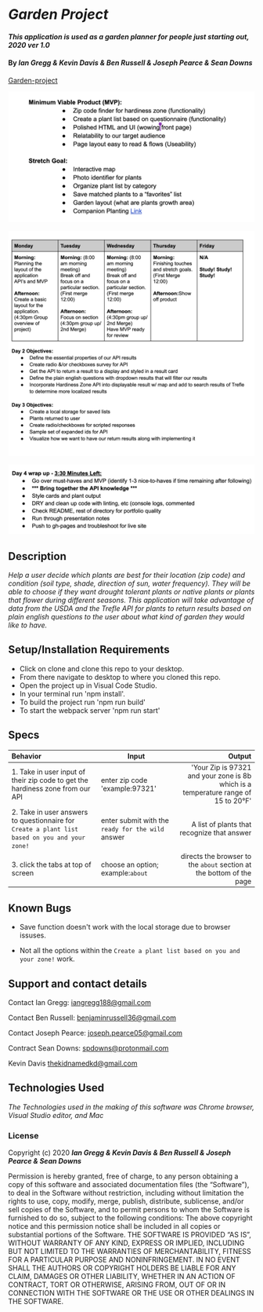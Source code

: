 # _Garden Project_

#### _This application is used as a garden planner for people just starting out, 2020 ver 1.0_

#### By _Ian Gregg & Kevin Davis & Ben Russell & Joseph Pearce & Sean Downs_

[Garden-project](https://github.com/oldgregg89/Garden-Project-)

![MVP & stretch goals](/assets/img/MVP&StrechGoals.png)

![Weekly schedule](/assets/img/weeklySchedule&Day2_3.png)

![day4](/assets/img/day4.png)


## Description

_Help a user decide which plants are best for their location (zip code) and condition (soil type, shade, direction of sun, water frequency). They will be able to choose if they want drought tolerant plants or native plants or plants that flower during different seasons. This application will take advantage of data from the USDA and the Trefle API for plants to return results based on plain english questions to the user about what kind of garden they would like to have._

## Setup/Installation Requirements

* Click on clone and clone this repo to your desktop.
* From there navigate to desktop to where you cloned this repo.
* Open the project up in Visual Code Studio.
* In your terminal run 'npm install'.
* To build the project run 'npm run build'
* To start the webpack server 'npm run start'

## Specs

| Behavior    | Input | Output |
| :---------- | ----- | -----: |
| 1. Take in user input of their zip code to get the hardiness zone from our API | enter zip code 'example:97321' | 'Your Zip is 97321 and your zone is 8b which is a temperature range of 15 to 20°F' |
| 2. Take in user answers to questionnaire for ```Create a plant list based on you and your zone!``` | enter submit with the ```ready for the wild``` answer| A list of plants that recognize that answer |
| 3. click the tabs at top of screen | choose an option; example:```about``` | directs the browser to the ```about``` section at the bottom of the page |


## Known Bugs

* Save function doesn't work with the local storage due to browser issuses. 

* Not all the options within the ```Create a plant list based on you and your zone!``` work. 

## Support and contact details

Contact Ian Gregg: <iangregg188@gmail.com>

Contact Ben Russell: <benjaminrussell36@gmail.com>

Contact Joseph Pearce: <joseph.pearce05@gmail.com>

Contract Sean Downs: <spdowns@protonmail.com>

Kevin Davis <thekidnamedkd@gmail.com>

## Technologies Used

_The Technologies used in the making of this software was Chrome browser, Visual Studio editor, and Mac_

### License

Copyright (c) 2020 **_Ian Gregg & Kevin Davis & Ben Russell & Joseph Pearce & Sean Downs_**

Permission is hereby granted, free of charge, to any person obtaining a copy of this software and associated documentation files (the “Software”), to deal in the Software without restriction, including without limitation the rights to use, copy, modify, merge, publish, distribute, sublicense, and/or sell copies of the Software, and to permit persons to whom the Software is furnished to do so, subject to the following conditions:
The above copyright notice and this permission notice shall be included in all copies or substantial portions of the Software.
THE SOFTWARE IS PROVIDED “AS IS”, WITHOUT WARRANTY OF ANY KIND, EXPRESS OR IMPLIED, INCLUDING BUT NOT LIMITED TO THE WARRANTIES OF MERCHANTABILITY, FITNESS FOR A PARTICULAR PURPOSE AND NONINFRINGEMENT. IN NO EVENT SHALL THE AUTHORS OR COPYRIGHT HOLDERS BE LIABLE FOR ANY CLAIM, DAMAGES OR OTHER LIABILITY, WHETHER IN AN ACTION OF CONTRACT, TORT OR OTHERWISE, ARISING FROM, OUT OF OR IN CONNECTION WITH THE SOFTWARE OR THE USE OR OTHER DEALINGS IN THE SOFTWARE.